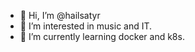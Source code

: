 - 👋 Hi, I’m @hailsatyr
- 👀 I’m interested in music and IT. 
- 🌱 I’m currently learning docker and k8s.


<!---
hailsatyr/hailsatyr is a ✨ special ✨ repository because its `README.md` (this file) appears on your GitHub profile.
You can click the Preview link to take a look at your changes.
--->
